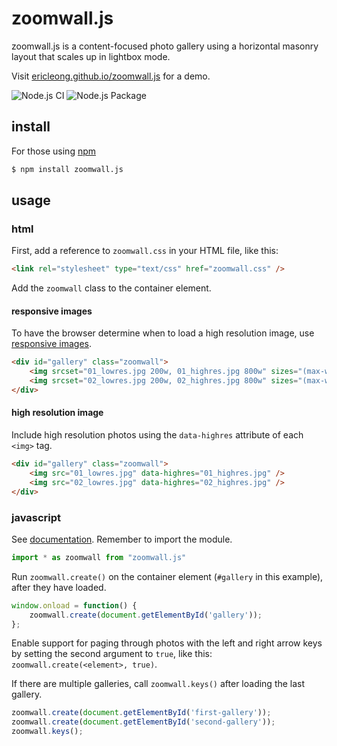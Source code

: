 zoomwall.js
===========
zoomwall.js is a content-focused photo gallery using a horizontal masonry layout that scales up in lightbox mode.

Visit [ericleong.github.io/zoomwall.js](http://ericleong.github.io/zoomwall.js) for a demo.

![Node.js CI](https://github.com/ericleong/zoomwall.js/workflows/Node.js%20CI/badge.svg?branch=master)
![Node.js Package](https://github.com/ericleong/zoomwall.js/workflows/Node.js%20Package/badge.svg)

install
-------
For those using [npm](https://www.npmjs.com/)
```bash
$ npm install zoomwall.js
```

usage
-----

### html
First, add a reference to `zoomwall.css` in your HTML file, like this:
```html
<link rel="stylesheet" type="text/css" href="zoomwall.css" />
```

Add the `zoomwall` class to the container element. 

#### responsive images
To have the browser determine when to load a high resolution image, use [responsive images](https://developer.mozilla.org/en-US/docs/Learn/HTML/Multimedia_and_embedding/Responsive_images).

```html
<div id="gallery" class="zoomwall">
    <img srcset="01_lowres.jpg 200w, 01_highres.jpg 800w" sizes="(max-width: 1200px) 200px, 800px" src="01_lowres.jpg">
    <img srcset="02_lowres.jpg 200w, 02_highres.jpg 800w" sizes="(max-width: 1200px) 200px, 800px" src="02_lowres.jpg">
</div>
```

#### high resolution image
Include high resolution photos using the `data-highres` attribute of each `<img>` tag.

```html
<div id="gallery" class="zoomwall">
    <img src="01_lowres.jpg" data-highres="01_highres.jpg" />
    <img src="02_lowres.jpg" data-highres="02_highres.jpg" />
</div>
```

### javascript
See [documentation](http://ericleong.github.io/zoomwall.js/docs). Remember to import the module.

```javascript
import * as zoomwall from "zoomwall.js"
```

Run `zoomwall.create()` on the container element (`#gallery` in this example), after they have loaded.

```javascript
window.onload = function() {
    zoomwall.create(document.getElementById('gallery'));
};
```

Enable support for paging through photos with the left and right arrow keys by setting the second argument to `true`, like this: `zoomwall.create(<element>, true)`.

If there are multiple galleries, call `zoomwall.keys()` after loading the last gallery.

```javascript
zoomwall.create(document.getElementById('first-gallery'));
zoomwall.create(document.getElementById('second-gallery'));
zoomwall.keys();
```

